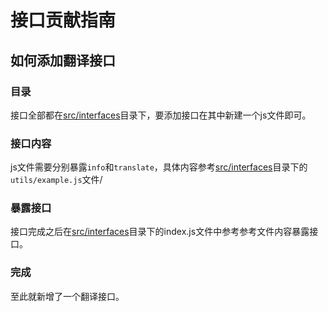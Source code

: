 # 接口贡献指南
## 如何添加翻译接口

### 目录
接口全部都在[src/interfaces](src/interfaces)目录下，要添加接口在其中新建一个js文件即可。

### 接口内容
js文件需要分别暴露`info`和`translate`，具体内容参考[src/interfaces](src/interfaces)目录下的`utils/example.js`文件/

### 暴露接口
接口完成之后在[src/interfaces](src/interfaces)目录下的index.js文件中参考参考文件内容暴露接口。

### 完成
至此就新增了一个翻译接口。
